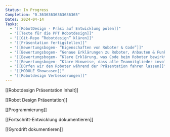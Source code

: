 ```yaml
---
Status: In Progress
Completion: "0.36363636363636365"
Dates: 2024-04-14
Tasks:
  - "[[RobotDesign - Präsi auf Entwicklung polen]]"
  - "[[Texte für die PPT Robotdesign]]"
  - "[[Git-Repo “Robotdesign” klären]]"
  - "[[Präsentation fertigstellen]]"
  - "[[Bewertungsbogen- “Eigenschaften von Roboter & Code”]]"
  - "[[Bewertungsbogen- “Genaue Erklärungen zu Roboter, Anbauten & Funktionalität von Sensoren”]]"
  - "[[Bewertungsbogen- “Klare Erklärung, was Code beim Roboter bewirkt”]]"
  - "[[Bewertungsbogen- “Klare Hinweise, dass alle Teammitglieder involviert sind”]]"
  - "[[Dürfen wir den Roboter während der Präsentation fahren lassen]]"
  - "[[MODULE Showcasen]]"
  - "[[Robotdesign Verbesserungen]]"
---
```

  

[[Robotdesign Präsentation Inhalt]]

[[Robot Design Präsentation]]

[[Programmierung]]

[[Fortschritt-Entwicklung dokumentieren]]

[[Gyrodrift dokumentieren]]